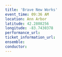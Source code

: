 ```yaml
---
title: 'Brave New Works'
event_time: 09:36 AM
location: Ann Arbor
latitude: 42.2808256
longitude: -83.7430378
performance_url: 
ticket_information_url: 
ensemble: 
conductor: 
---
```

